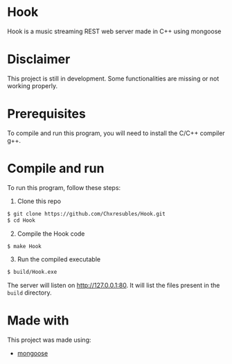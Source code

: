 # Hook
Hook is a music streaming REST web server made in C++ using mongoose

# Disclaimer
This project is still in development. Some functionalities are missing or not working properly.

# Prerequisites
To compile and run this program, you will need to install the C/C++ compiler g++.

# Compile and run

To run this program, follow these steps:
1. Clone this repo
```bash
$ git clone https://github.com/Chxresubles/Hook.git
$ cd Hook
```
2. Compile the Hook code
```bash
$ make Hook
```
3. Run the compiled executable
```bash
$ build/Hook.exe
```

The server will listen on http://127.0.0.1:80. It will list the files present in the `build` directory.

# Made with
This project was made using:
* [mongoose](https://github.com/cesanta/mongoose)